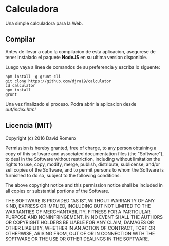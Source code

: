 # Calculadora
Una simple calculadora para la Web.

## Compilar
Antes de llevar a cabo la compilacion de esta aplicacion, asegurese de tener instalado el paquete **NodeJS** en su ultima version disponible.

Luego vaya a linea de comandos de su preferencia y escriba lo siguente:

```
npm install -g grunt-cli
git clone https://github.com/djra19/calculator
cd calculator
npm install
grunt
```

Una vez finalizado el proceso. Podra abrir la aplicacion desde *out/index.html*

## Licencia (MIT)
Copyright (c) 2016 David Romero

Permission is hereby granted, free of charge, to any person obtaining a copy of this software and associated documentation files (the "Software"), to deal in the Software without restriction, including without limitation the rights to use, copy, modify, merge, publish, distribute, sublicense, and/or sell copies of the Software, and to permit persons to whom the Software is furnished to do so, subject to the following conditions:

The above copyright notice and this permission notice shall be included in all copies or substantial portions of the Software.

THE SOFTWARE IS PROVIDED "AS IS", WITHOUT WARRANTY OF ANY KIND, EXPRESS OR IMPLIED, INCLUDING BUT NOT LIMITED TO THE WARRANTIES OF MERCHANTABILITY, FITNESS FOR A PARTICULAR PURPOSE AND NONINFRINGEMENT. IN NO EVENT SHALL THE AUTHORS OR COPYRIGHT HOLDERS BE LIABLE FOR ANY CLAIM, DAMAGES OR OTHER LIABILITY, WHETHER IN AN ACTION OF CONTRACT, TORT OR OTHERWISE, ARISING FROM, OUT OF OR IN CONNECTION WITH THE SOFTWARE OR THE USE OR OTHER DEALINGS IN THE SOFTWARE.
